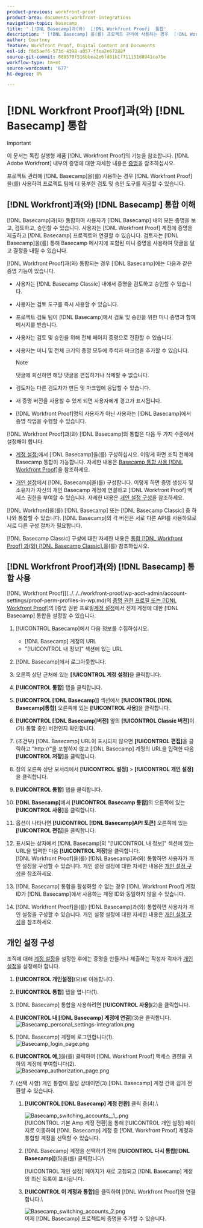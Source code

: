 ```yaml
---
product-previous: workfront-proof
product-area: documents;workfront-integrations
navigation-topic: basecamp
title: ' [!DNL Basecamp]과(와)  [!DNL Workfront Proof]  통합'
description: ' [!DNL Basecamp] 을(를) 프로젝트 관리에 사용하는 경우  [!DNL Workfront Proof]을(를) 사용하여 프로젝트 팀에 보다 풍부한 검토 및 승인 도구를 제공할 수 있습니다.'
author: Courtney
feature: Workfront Proof, Digital Content and Documents
exl-id: f6d5aef6-573d-4398-a057-ffea2e67288f
source-git-commit: 088570f516bbea2e6fd81b1f711151d8941ca71e
workflow-type: tm+mt
source-wordcount: '677'
ht-degree: 0%

---
```


# [!DNL Workfront Proof]과(와) [!DNL Basecamp] 통합

>[!IMPORTANT]
>
>이 문서는 독립 실행형 제품 [!DNL Workfront Proof]의 기능을 참조합니다. [!DNL Adobe Workfront] 내부의 증명에 대한 자세한 내용은 [증명](../../../review-and-approve-work/proofing/proofing.md)을 참조하십시오.

프로젝트 관리에 [!DNL Basecamp]을(를) 사용하는 경우 [!DNL Workfront Proof]을(를) 사용하여 프로젝트 팀에 더 풍부한 검토 및 승인 도구를 제공할 수 있습니다.

## [!DNL Workfront]과(와) [!DNL Basecamp] 통합 이해

[!DNL Basecamp]과(와) 통합하여 사용자가 [!DNL Basecamp] 내의 모든 증명을 보고, 검토하고, 승인할 수 있습니다. 사용자는 [!DNL Workfront Proof] 계정에 증명을 제출하고 [!DNL Basecamp] 프로젝트와 연결할 수 있습니다. 검토자는 [!DNL Basecamp]을(를) 통해 Basecamp 메시지에 포함된 미니 증명을 사용하여 댓글을 달고 결정을 내릴 수 있습니다.

[!DNL Workfront Proof]과(와) 통합되는 경우 [!DNL Basecamp]에는 다음과 같은 증명 기능이 있습니다.

* 사용자는 [!DNL Basecamp Classic] 내에서 증명을 검토하고 승인할 수 있습니다.
* 사용자는 검토 도구를 즉시 사용할 수 있습니다.
* 프로젝트 검토 팀이 [!DNL Basecamp]에서 검토 및 승인을 위한 미니 증명과 함께 메시지를 받습니다.
* 사용자는 검토 및 승인을 위해 전체 페이지 증명으로 전환할 수 있습니다.
* 사용자는 미니 및 전체 크기의 증명 모두에 주석과 마크업을 추가할 수 있습니다.

  >[!NOTE]
  >
  >댓글에 회신하면 해당 댓글을 편집하거나 삭제할 수 없습니다.

* 검토자는 다른 검토자가 만든 및 마크업에 응답할 수 있습니다.
* 새 증명 버전을 사용할 수 있게 되면 사용자에게 경고가 표시됩니다.
* [!DNL Workfront Proof]명의 사용자가 아닌 사용자는 [!DNL Basecamp]에서 증명 작업을 수행할 수 있습니다.

[!DNL Workfront Proof]과(와) [!DNL Basecamp]의 통합은 다음 두 가지 수준에서 설정해야 합니다.

* [계정 설정:](https://support.workfront.com/hc/en-us/sections/115000912147-Account-settings)에서 [!DNL Basecamp]을(를) 구성하십시오. 이렇게 하면 조직 전체에 Basecamp 통합이 가능합니다. 자세한 내용은 [Basecamp 통합 사용 [!DNL Workfront Proof]](#enabling-the-basecamp-integration-with-workfront-proof)을 참조하세요.

* [개인 설정](https://support.workfront.com/hc/en-us/sections/115000921168-Personal-settings)에서 [!DNL Basecamp]을(를) 구성합니다. 이렇게 하면 증명 생성자 및 소유자가 자신의 개인 Basecamp 계정에 연결하고 [!DNL Workfront Proof] 액세스 권한을 부여할 수 있습니다. 자세한 내용은 [개인 설정 구성](#configuring-personal-settings)을 참조하세요.

[!DNL Workfront]을(를) [!DNL Basecamp] 또는 [!DNL Basecamp Classic] 중 하나와 통합할 수 있습니다. [!DNL Basecamp]의 각 버전은 서로 다른 API를 사용하므로 서로 다른 구성 절차가 필요합니다.

[!DNL Basecamp Classic] 구성에 대한 자세한 내용은 [통합 [!DNL Workfront Proof] 과(와) [!DNL Basecamp Classic].](https://support.workfront.com/knowledge/articles/115004234707/en-us?brand_id=662728&amp;return_to=%2Fhc%2Fen-us%2Farticles%2F115004234707)을(를) 참조하십시오.

## [!DNL Workfront Proof]과(와) [!DNL Basecamp] 통합 사용

 [!DNL Workfront Proof]](../../../workfront-proof/wp-acct-admin/account-settings/proof-perm-profiles-in-wp.md)의 [증명 권한 프로필 또는  [!DNL Workfront Proof]](../../../workfront-proof/wp-acct-admin/account-settings/proof-perm-profiles-in-wp.md)의 [증명 권한 프로필[계정 설정](https://support.workfront.com/hc/en-us/sections/115000912147-Account-settings)에서 전체 계정에 대한 [!DNL Basecamp] 통합을 설정할 수 있습니다.

1. [!UICONTROL Basecamp]에서 다음 정보를 수집하십시오.

   * [!DNL Basecamp] 계정의 URL
   * &quot;[!UICONTROL 내 정보]&quot; 섹션에 있는 URL

1. [!DNL Basecamp]에서 로그아웃합니다.
1. 오른쪽 상단 근처에 있는 **[!UICONTROL 계정 설정]**&#x200B;을 클릭합니다.
1. **[!UICONTROL 통합]** 탭을 클릭합니다.
1. **[!UICONTROL [!DNL Basecamp]]** 섹션에서 **[!UICONTROL [!DNL Basecamp]통합]** 오른쪽에 있는 **[!UICONTROL 사용]**&#x200B;을 클릭합니다.

1. **[!UICONTROL [!DNL Basecamp]버전]** 옆의 **[!UICONTROL Classic 버전]**&#x200B;이(가) 통합 중인 버전인지 확인합니다.

1. (조건부) [!DNL Basecamp] URL이 표시되지 않으면 **[!UICONTROL 편집]**&#x200B;을 클릭하고 &quot;http://&quot;을 포함하지 않고 [!DNL Basecamp] 계정의 URL을 입력한 다음 **[!UICONTROL 저장]**&#x200B;을 클릭합니다.

1. 창의 오른쪽 상단 모서리에서 **[!UICONTROL 설정]** > **[!UICONTROL 개인 설정]**&#x200B;을 클릭합니다.

1. **[!UICONTROL 통합]** 탭을 클릭합니다.
1. **[!DNL Basecamp]**&#x200B;에서 **[!UICONTROL Basecamp 통합]**&#x200B;의 오른쪽에 있는 **[!UICONTROL 사용]**&#x200B;을 클릭합니다.

1. 옵션이 나타나면 **[!UICONTROL [!DNL Basecamp]API 토큰]** 오른쪽에 있는 **[!UICONTROL 편집]**&#x200B;을 클릭합니다.

1. 표시되는 상자에서 [!DNL Basecamp]의 &quot;[!UICONTROL 내 정보]&quot; 섹션에 있는 URL을 입력한 다음 **[!UICONTROL 저장]**&#x200B;을 클릭합니다.\
   [!DNL Workfront Proof]을(를) [!DNL Basecamp]과(와) 통합하면 사용자가 개인 설정을 구성할 수 있습니다. 개인 설정 설정에 대한 자세한 내용은 [개인 설정 구성](#configuring-personal-settings)을 참조하세요.

1. [!DNL Basecamp] 통합을 활성화할 수 없는 경우 [!DNL Workfront Proof] 계정 ID가 [!DNL Basecamp]에서 사용하는 계정 ID와 동일하지 않을 수 있습니다.
1. [!DNL Workfront Proof]을(를) [!DNL Basecamp]과(와) 통합하면 사용자가 개인 설정을 구성할 수 있습니다. 개인 설정 설정에 대한 자세한 내용은 [개인 설정 구성](#configuring-personal-settings)을 참조하세요.

## 개인 설정 구성

조직에 대해 [계정 설정](https://support.workfront.com/hc/en-us/sections/115000912147-Account-settings)을 설정한 후에는 증명을 만들거나 제출하는 작성자 각자가 [개인 설정](https://support.workfront.com/hc/en-us/sections/115000921168-Personal-settings)을 설정해야 합니다.

1. **[!UICONTROL 개인**&#x200B;**설정]**(으)로 이동합니다.

1. **[!UICONTROL 통합]** 탭을 엽니다(1).
1. [!DNL Basecamp] 통합을 사용하려면 **[!UICONTROL 사용]**(2)을 클릭합니다.
1. **[!UICONTROL 내 [!DNL Basecamp] 계정에 연결]**(3)을 클릭합니다.\
   ![Basecamp_personal_settings-integration.png](assets/basecamp-personal-settings-integration-350x174.png)

1. [!DNL Basecamp] 계정에 로그인합니다(1).\
   ![Basecamp_login_page.png](assets/basecamp-login-page-350x107.png)

1. **[!UICONTROL 예,]**&#x200B;을(를) 클릭하여 [!DNL Workfront Proof] 액세스 권한을 귀하의 계정에 부여합니다(2).\
   ![Basecamp_authorization_page.png](assets/basecamp-authorization-page-350x173.png)

1. (선택 사항) 개인 통합이 활성 상태이면(3) [!DNL Basecamp] 계정 간에 쉽게 전환할 수 있습니다.

   1. **[!UICONTROL [!DNL Basecamp] 계정 전환]** 클릭 중(4).\

      ![Basecamp_switching_accounts__1_.png](assets/basecamp-switching-accounts--1--350x179.png)\
      [!UICONTROL 기본 Amp 계정 전환]을 통해 [!UICONTROL 개인 설정] 페이지로 이동하여 [!DNL Basecamp] 계정 중 [!DNL Workfront Proof] 계정과 통합할 계정을 선택할 수 있습니다.

   1. [!DNL Basecamp] 계정을 선택하기 전에 **[!UICONTROL 다시 통합[!DNL Basecamp]]**(5)을(를) 클릭합니다\

      [!UICONTROL 개인 설정] 페이지가 새로 고침되고 [!DNL Basecamp] 계정의 최신 목록이 표시됩니다.

   1. **[!UICONTROL 이 계정과 통합]**&#x200B;을 클릭하여 [!DNL Workfront Proof]와 연결합니다.\

      ![Basecamp_switching_accounts_2.png](assets/basecamp-switching-accounts-2-350x138.png)\
      이제 [!DNL Basecamp] 프로젝트에 증명을 추가할 수 있습니다.
